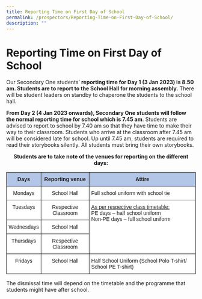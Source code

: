 ```yaml
---
title: Reporting Time on First Day of School
permalink: /prospectors/Reporting-Time-on-First-Day-of-School/
description: ""
---
```


Reporting Time on First Day of School
=====================================

Our Secondary One students’ <b>reporting time for Day 1 (3 Jan 2023) is 8.50 am. Students are to report to the School Hall for morning assembly.</b> There will be student leaders on standby to chaperone the students to the school hall.

  

<b>From Day 2 (4 Jan 2023 onwards), Secondary One students will follow the normal reporting time for school which is 7.45 am</b>. Students are advised to report to school by 7.40 am so that they have time to make their way to their classroom. Students who arrive at the classroom after 7.45 am will be considered late for school. Up until 7.45 am, students are required to read their storybooks silently. All students must bring their own storybooks.

<center> <b>Students are to take note of the venues for reporting on the different days:</b> </center>

<style type="text/css">
.tg  {border-collapse:collapse;border-spacing:0;}
.tg td{border-color:black;border-style:solid;border-width:1px;font-family:Arial, sans-serif;font-size:14px;
  overflow:hidden;padding:10px 5px;word-break:normal;}
.tg th{border-color:black;border-style:solid;border-width:1px;font-family:Arial, sans-serif;font-size:14px;
  font-weight:normal;overflow:hidden;padding:10px 5px;word-break:normal;}
.tg .tg-ba4e{background-color:#B4C6E7;font-weight:bold;text-align:center;vertical-align:top}
.tg .tg-7yig{background-color:#FFF;text-align:center;vertical-align:top}
.tg .tg-ktyi{background-color:#FFF;text-align:left;vertical-align:top}
</style>
<table class="tg">
<thead>
  <tr>
    <th class="tg-ba4e">Days</th>
    <th class="tg-ba4e">Reporting venue</th>
    <th class="tg-ba4e">Attire</th>
  </tr>
</thead>
<tbody>
  <tr>
    <td class="tg-7yig">Mondays</td>
    <td class="tg-7yig">School Hall</td>
    <td class="tg-ktyi">Full school uniform with school tie</td>
  </tr>
  <tr>
    <td class="tg-7yig">Tuesdays</td>
    <td class="tg-7yig">Respective Classroom</td>
    <td class="tg-ktyi" rowspan="3"><span style="text-decoration:underline">As per respective class timetable:</span><br>PE days – half school uniform<br>Non-PE days – full school uniform</td>
  </tr>
  <tr>
    <td class="tg-7yig">Wednesdays</td>
    <td class="tg-7yig">School Hall</td>
  </tr>
  <tr>
    <td class="tg-7yig">Thursdays</td>
    <td class="tg-7yig">Respective Classroom</td>
  </tr>
  <tr>
    <td class="tg-7yig">Fridays</td>
    <td class="tg-7yig">School Hall</td>
    <td class="tg-ktyi">Half School Uniform (School Polo T-shirt/ School PE T-shirt)</td>
  </tr>
</tbody>
</table>

The dismissal time will depend on the timetable and the programme that students might have after school.